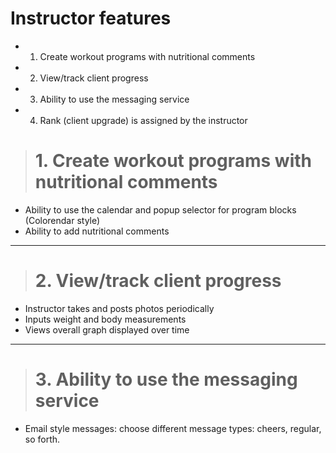 # Instructor features #

  * 1. Create workout programs with nutritional comments
  * 2. View/track client progress
  * 3. Ability to use the messaging service
  * 4. Rank (client upgrade) is assigned by the instructor




> # 1. Create workout programs with nutritional comments #

  * Ability to use the calendar and popup selector for program blocks (Colorendar style)
  * Ability to add nutritional comments

---


> # 2. View/track client progress #

  * Instructor takes and posts photos periodically
  * Inputs weight and body measurements
  * Views overall graph displayed over time

---


> # 3. Ability to use the messaging service #

  * Email style messages: choose different message types: cheers, regular, so forth.